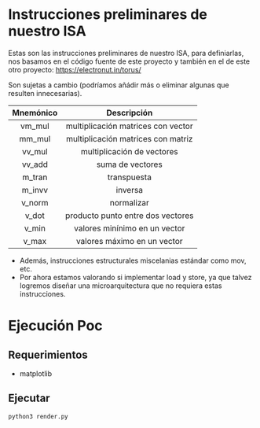 # Instrucciones preliminares de nuestro ISA

Estas son las instrucciones preliminares de nuestro ISA, para definiarlas, nos
basamos en el código fuente de este proyecto y también en el de este otro
proyecto: https://electronut.in/torus/

Son sujetas a cambio (podríamos añádir más o eliminar algunas que resulten
innecesarias).


| Mnemónico |             Descripción            |
|:---------:|:----------------------------------:|
|   vm_mul  | multiplicación matrices con vector |
|   mm_mul  | multiplicación matrices con matriz |
|   vv_mul  | multiplicación de vectores         |
|   vv_add  | suma de vectores                   |
|   m_tran  | transpuesta                        |
|   m_invv  | inversa                            |
|   v_norm  | normalizar                         |
|   v_dot   | producto punto entre dos vectores  |
|   v_min   | valores minínimo en un vector      |
|   v_max   | valores máximo en un vector        |


- Además, instrucciones estructurales miscelanias estándar como mov, etc.
- Por ahora estamos valorando si implementar load y store, ya que talvez
logremos diseñar una microarquitectura que no requiera estas instrucciones.


# Ejecución Poc

## Requerimientos

- matplotlib

## Ejecutar

```bash
python3 render.py
```